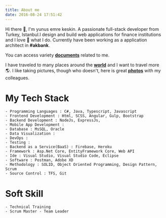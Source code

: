 ```yaml
---
title: About me
date: 2016-08-24 17:51:42
---
```


Hi there 👋, I'm yunus emre keskin. A passionate full-stack developer from Turkey, Istanbul.I design and build web applications for finance institutions and I love 💙 what I do. Currently have been working as a application architect in **#akbank**.

You can access variety **[documents](https://drive.google.com/drive/folders/1Bj_DNDe1r07Wz8E7pP_M-Ye1dQsIjl1b)** related to me.

I have traveled to many places around the **[world](https://www.google.com/maps/d/viewer?mid=1td2yyP9BnpmvBCTUkgF_J7ToZE0&ll=46.375315237807925%2C11.618556937695253&z=4)** and I want to travel more 🌎. I like taking pictures, though who doesn't, here is great **[photos](https://photos.app.goo.gl/dFTiYuKQit1PwphE7)** with my colleagues.


# My Tech Stack
    - Programming Languages : C#, Java, Typescript, Javascript
    - Frontend Development : Html, SCSS, Angular, Gulp, Bootstrap
    - Backend Development : NodeJs, ExpressJs, 
    - Mobile App Development :
    - Database : MsSQL, Oracle
    - Data Visualization : 
    - DevOps : 
    - Testing : 
    - Backend as a Service(BaaS) : Firebase, Heroku
    - Framework : Asp.Net Core, EntityFramework Core, Web API
    - Ide : Visual Studio, Visual Studio Code, Eclipse
    - Software : Postman, Adobe XD
    - Methodology : SOLID, Object Oriented Programming, Design Pattern, Scrum
    - Source Control : TFS, Git
    
# Soft Skill
    - Technical Training
    - Scrum Master - Team Leader
